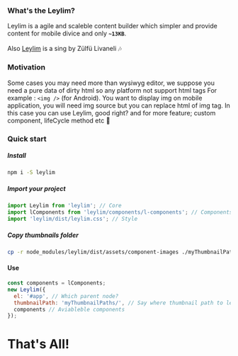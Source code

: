 ### What's the Leylim?

Leylim is a agile and scaleble content builder which simpler and provide content for mobile divice and only **`~13KB`**.
<br>
<br>
Also [Leylim](https://www.youtube.com/watch?v=-NRZme8v4H0) is a sing by Zülfü Livaneli 🎶

### Motivation

Some cases you may need more than wysiwyg editor, we suppose you need a pure data of dirty html so any platform not support html tags
For example : `<img />` (for Android). You want to display img on mobile application, you will need img source but you can replace html of img tag. In this case you can use Leylim, good right? and for more feature; custom component, lifeCycle method etc 💪

### Quick start

##### Install
```bash
npm i -S leylim
```
##### Import your project

```javascript
import Leylim from 'leylim'; // Core
import lComponents from 'leylim/components/l-components'; // Components generated by us
import 'leylim/dist/leylim.css'; // Style
```

##### Copy thumbnails folder

```bash
cp -r node_modules/leylim/dist/assets/component-images ./myThumbnailPaths
```

#### Use

```javascript
const components = lComponents;
new Leylim({
  el: '#app', // Which parent node?
  thumbnailPath: 'myThumbnailPaths/', // Say where thumbnail path to leylim.
  components // Aviableble components
});
  ```

 # That's All!



